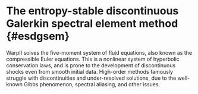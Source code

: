 # The entropy-stable discontinuous Galerkin spectral element method {#esdgsem}

WarpII solves the five-moment system of fluid equations, also known as the compressible
Euler equations.
This is a nonlinear system of hyperbolic conservation laws, and is prone to the
development of discontinuous shocks even from smooth initial data.
High-order methods famously struggle with discontinuities and under-resolved
solutions, due to the well-known Gibbs phenomenon, spectral aliasing, and other issues.
